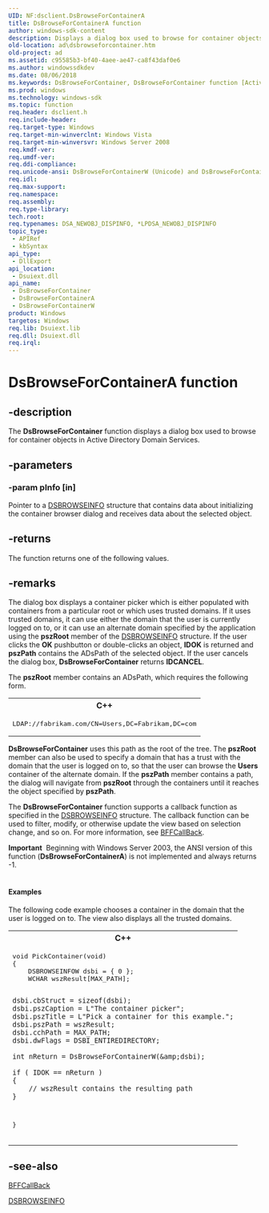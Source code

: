 ```yaml
---
UID: NF:dsclient.DsBrowseForContainerA
title: DsBrowseForContainerA function
author: windows-sdk-content
description: Displays a dialog box used to browse for container objects in Active Directory Domain Services.
old-location: ad\dsbrowseforcontainer.htm
old-project: ad
ms.assetid: c95585b3-bf40-4aee-ae47-ca8f43daf0e6
ms.author: windowssdkdev
ms.date: 08/06/2018
ms.keywords: DsBrowseForContainer, DsBrowseForContainer function [Active Directory], DsBrowseForContainerA, DsBrowseForContainerW, _glines_dsbrowseforcontainer, ad.dsbrowseforcontainer, dsclient/DsBrowseForContainer, dsclient/DsBrowseForContainerA, dsclient/DsBrowseForContainerW
ms.prod: windows
ms.technology: windows-sdk
ms.topic: function
req.header: dsclient.h
req.include-header: 
req.target-type: Windows
req.target-min-winverclnt: Windows Vista
req.target-min-winversvr: Windows Server 2008
req.kmdf-ver: 
req.umdf-ver: 
req.ddi-compliance: 
req.unicode-ansi: DsBrowseForContainerW (Unicode) and DsBrowseForContainerA (ANSI)
req.idl: 
req.max-support: 
req.namespace: 
req.assembly: 
req.type-library: 
tech.root: 
req.typenames: DSA_NEWOBJ_DISPINFO, *LPDSA_NEWOBJ_DISPINFO
topic_type:
 - APIRef
 - kbSyntax
api_type:
 - DllExport
api_location:
 - Dsuiext.dll
api_name:
 - DsBrowseForContainer
 - DsBrowseForContainerA
 - DsBrowseForContainerW
product: Windows
targetos: Windows
req.lib: Dsuiext.lib
req.dll: Dsuiext.dll
req.irql: 
---
```


# DsBrowseForContainerA function


## -description


The <b>DsBrowseForContainer</b> function displays a dialog box used to browse for container objects in Active Directory Domain Services.


## -parameters




### -param pInfo [in]

Pointer to a <a href="https://msdn.microsoft.com/eaa2da41-1ddf-42d3-b721-6649ad49acf1">DSBROWSEINFO</a> structure that contains data about  initializing the container browser dialog and receives data about the selected object.


## -returns



The function returns one of the following values.




## -remarks



The dialog box displays a container picker which is either populated with containers from a particular root or which uses trusted domains. If it uses trusted domains, it can use either the domain that the user is currently logged on to, or it can use an alternate domain specified by the application using the <b>pszRoot</b> member of the <a href="https://msdn.microsoft.com/eaa2da41-1ddf-42d3-b721-6649ad49acf1">DSBROWSEINFO</a> structure. If the user clicks the <b>OK</b> pushbutton or double-clicks an object, <b>IDOK</b> is returned and <b>pszPath</b> contains the ADsPath of the selected object. If the user cancels the dialog box, <b>DsBrowseForContainer</b> returns <b>IDCANCEL</b>.

The <b>pszRoot</b> member contains an ADsPath, which requires the  following form.

<div class="code"><span codelanguage="ManagedCPlusPlus"><table>
<tr>
<th>C++</th>
</tr>
<tr>
<td>
<pre>LDAP://fabrikam.com/CN=Users,DC=Fabrikam,DC=com</pre>
</td>
</tr>
</table></span></div>
<b>DsBrowseForContainer</b> uses this path as the root of the tree.  The <b>pszRoot</b> member can also be used to specify a domain that has a trust with the domain that the user is logged on to, so that the user can browse the <b>Users</b> container of the alternate  domain. If the <b>pszPath</b> member contains a path, the dialog will navigate from <b>pszRoot</b> through the containers until it reaches the object specified by <b>pszPath</b>.

The <b>DsBrowseForContainer</b> function supports a callback function as specified in the <a href="https://msdn.microsoft.com/eaa2da41-1ddf-42d3-b721-6649ad49acf1">DSBROWSEINFO</a> structure. The callback function can be used to filter, modify, or otherwise update the view based on selection change, and so on. For more information, see 
<a href="https://msdn.microsoft.com/91cfef29-3e0a-4dd0-be1a-215827c23143">BFFCallBack</a>.

<div class="alert"><b>Important</b>  Beginning with Windows Server 2003, the ANSI version of this function (<b>DsBrowseForContainerA</b>) is not implemented and always returns -1.</div>
<div> </div>

#### Examples

The following code example chooses a container in the domain that the user is logged on to. The view also displays all the trusted domains.

<div class="code"><span codelanguage="ManagedCPlusPlus"><table>
<tr>
<th>C++</th>
</tr>
<tr>
<td>
<pre>void PickContainer(void)
{
    DSBROWSEINFOW dsbi = { 0 };
    WCHAR wszResult[MAX_PATH];
 
    dsbi.cbStruct = sizeof(dsbi);
    dsbi.pszCaption = L"The container picker";
    dsbi.pszTitle = L"Pick a container for this example.";
    dsbi.pszPath = wszResult;
    dsbi.cchPath = MAX_PATH;
    dsbi.dwFlags = DSBI_ENTIREDIRECTORY;

    int nReturn = DsBrowseForContainerW(&amp;dsbi);
 
    if ( IDOK == nReturn )
    {
        // wszResult contains the resulting path
    }
}</pre>
</td>
</tr>
</table></span></div>



## -see-also




<a href="https://msdn.microsoft.com/91cfef29-3e0a-4dd0-be1a-215827c23143">BFFCallBack</a>



<a href="https://msdn.microsoft.com/eaa2da41-1ddf-42d3-b721-6649ad49acf1">DSBROWSEINFO</a>
 

 

